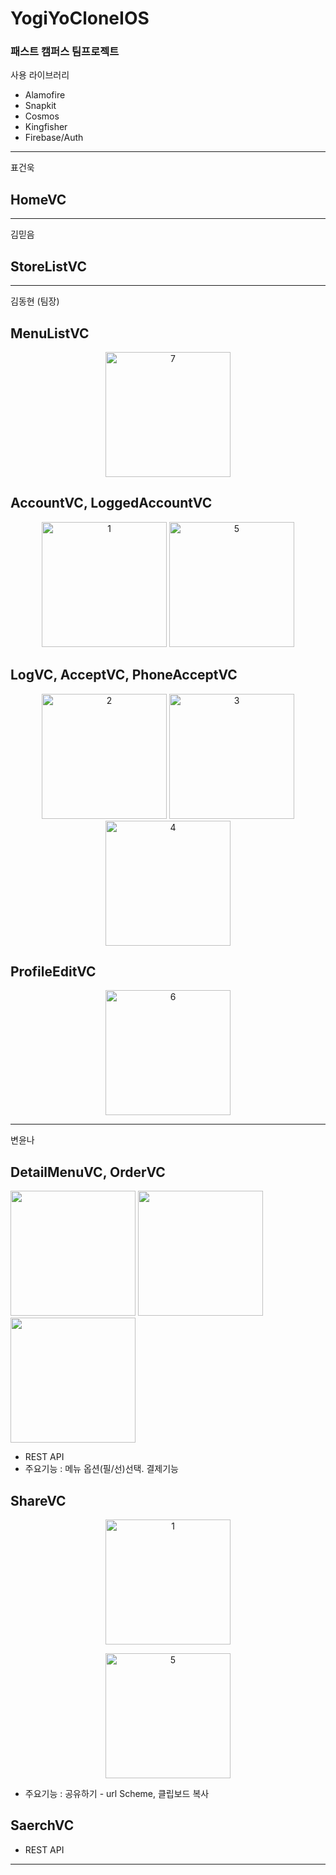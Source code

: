 # YogiYoCloneIOS

### 패스트 캠퍼스 팀프로젝트

사용 라이브러리 
- Alamofire
- Snapkit
- Cosmos
- Kingfisher
- Firebase/Auth

<div>
  
---
표건욱
## HomeVC

---
김믿음
## StoreListVC

---

김동현 (팀장)

## MenuListVC
<center>
  
</center>
<center><img width="200" alt="7" src="https://user-images.githubusercontent.com/63357508/91789874-7c938880-ec4a-11ea-893b-4d8ce2a6d127.png"></center>  

## AccountVC, LoggedAccountVC
<center>
  
</center>
<center><img width="200" alt="1" src="https://user-images.githubusercontent.com/63357508/91789872-7bfaf200-ec4a-11ea-90d6-c3921b85ffe3.PNG">
<img width="200" alt="5" src="https://user-images.githubusercontent.com/63357508/91789863-79989800-ec4a-11ea-8aa6-5323b9d3e3de.PNG"></center>

## LogVC, AcceptVC, PhoneAcceptVC
<center>
  
</center>
<center><img width="200" alt="2" src="https://user-images.githubusercontent.com/63357508/91789869-7b625b80-ec4a-11ea-82cd-44512526d4e4.PNG">
<img width="200" alt="3" src="https://user-images.githubusercontent.com/63357508/91789866-7ac9c500-ec4a-11ea-9aa7-0e907792996e.PNG">
<img width="200" alt="4" src="https://user-images.githubusercontent.com/63357508/91789852-743b4d80-ec4a-11ea-8b1b-75ae61136261.PNG"></center>


## ProfileEditVC
<center>
  

</center>
<center><img width="200" alt="6" src="https://user-images.githubusercontent.com/63357508/91789865-7ac9c500-ec4a-11ea-90ad-5987145bc22e.PNG"></center>

---
변윤나

## DetailMenuVC, OrderVC

<div>
<img width="200" src="https://qussk.github.io/image/gif/yogi1.gif">

<img width="200" src="https://qussk.github.io/image/gif/yogi4.gif">

<img width="200" src="https://qussk.github.io/image/gif/yogi3.gif">
</div>

- REST API
- 주요기능 : 메뉴 옵션(필/선)선택. 결제기능


## ShareVC
<center>
  
</center>
<center><img width="200" alt="1" src="https://qussk.github.io/image/gif/yogi2.gif">

<img width="200" alt="5" src="https://qussk.github.io/image/gif/yogi5.gif"></center>

- 주요기능 : 공유하기 - url Scheme, 클립보드 복사


## SaerchVC 

- REST API
---

</div>
